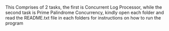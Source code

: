 This Comprises of 2 tasks, the first is  Concurrent Log Processor, while the second task is Prime Palindrome Concurrency,
kindly open each folder and read the README.txt file in each folders for instructions on how to run the program
